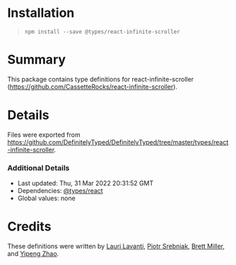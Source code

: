 # Installation
> `npm install --save @types/react-infinite-scroller`

# Summary
This package contains type definitions for react-infinite-scroller (https://github.com/CassetteRocks/react-infinite-scroller).

# Details
Files were exported from https://github.com/DefinitelyTyped/DefinitelyTyped/tree/master/types/react-infinite-scroller.

### Additional Details
 * Last updated: Thu, 31 Mar 2022 20:31:52 GMT
 * Dependencies: [@types/react](https://npmjs.com/package/@types/react)
 * Global values: none

# Credits
These definitions were written by [Lauri Lavanti](https://github.com/Lapanti), [Piotr Srebniak](https://github.com/psrebniak), [Brett Miller](https://github.com/WrathZA), and [Yipeng Zhao](https://github.com/daggerjames).
